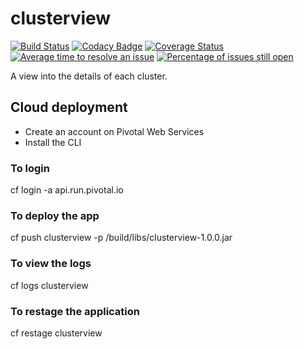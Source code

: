 # clusterview

[![Build Status](https://travis-ci.org/mahanhz/clusterview.svg?branch=master)](https://travis-ci.org/mahanhz/clusterview)
[![Codacy Badge](https://api.codacy.com/project/badge/Grade/e5ac24c87a284c539578f2655539bf2c)](https://www.codacy.com/app/mahanhz/clusterview?utm_source=github.com&amp;utm_medium=referral&amp;utm_content=mahanhz/clusterview&amp;utm_campaign=Badge_Grade)
[![Coverage Status](https://coveralls.io/repos/github/mahanhz/clusterview/badge.svg?branch=master)](https://coveralls.io/github/mahanhz/clusterview?branch=master)
[![Average time to resolve an issue](http://isitmaintained.com/badge/resolution/mahanhz/clusterview.svg)](http://isitmaintained.com/project/mahanhz/clusterview "Average time to resolve an issue")
[![Percentage of issues still open](http://isitmaintained.com/badge/open/mahanhz/clusterview.svg)](http://isitmaintained.com/project/mahanhz/clusterview "Percentage of issues still open")

A view into the details of each cluster.

## Cloud deployment

* Create an account on Pivotal Web Services
* Install the CLI

### To login

cf login -a api.run.pivotal.io

### To deploy the app

cf push clusterview -p /build/libs/clusterview-1.0.0.jar

### To view the logs

cf logs clusterview

### To restage the application

cf restage clusterview